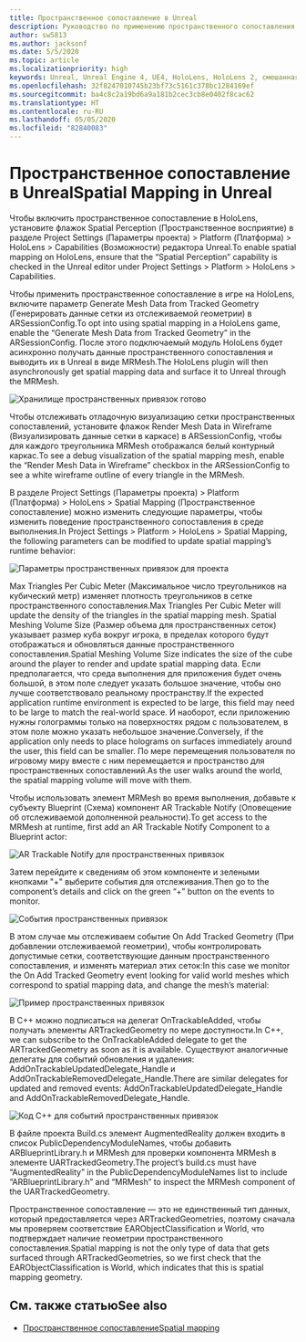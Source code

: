```yaml
---
title: Пространственное сопоставление в Unreal
description: Руководство по применению пространственного сопоставления в Unreal
author: sw5813
ms.author: jacksonf
ms.date: 5/5/2020
ms.topic: article
ms.localizationpriority: high
keywords: Unreal, Unreal Engine 4, UE4, HoloLens, HoloLens 2, смешанная реальность, разработка, функции, документация, руководства, голограммы, пространственное сопоставление
ms.openlocfilehash: 32f8247010745b23bf73c5161c378bc1284169ef
ms.sourcegitcommit: ba4c8c2a19bd6a9a181b2cec3cb8e0402f8cac62
ms.translationtype: HT
ms.contentlocale: ru-RU
ms.lasthandoff: 05/05/2020
ms.locfileid: "82840083"
---
```

# <a name="spatial-mapping-in-unreal"></a><span data-ttu-id="51963-104">Пространственное сопоставление в Unreal</span><span class="sxs-lookup"><span data-stu-id="51963-104">Spatial Mapping in Unreal</span></span>

<span data-ttu-id="51963-105">Чтобы включить пространственное сопоставление в HoloLens, установите флажок Spatial Perception (Пространственное восприятие) в разделе Project Settings (Параметры проекта) > Platform (Платформа) > HoloLens > Capabilities (Возможности) редактора Unreal.</span><span class="sxs-lookup"><span data-stu-id="51963-105">To enable spatial mapping on HoloLens, ensure that the “Spatial Perception” capability is checked in the Unreal editor under Project Settings > Platform > HoloLens > Capabilities.</span></span>  

<span data-ttu-id="51963-106">Чтобы применить пространственное сопоставление в игре на HoloLens, включите параметр Generate Mesh Data from Tracked Geometry (Генерировать данные сетки из отслеживаемой геометрии) в ARSessionConfig.</span><span class="sxs-lookup"><span data-stu-id="51963-106">To opt into using spatial mapping in a HoloLens game, enable the “Generate Mesh Data from Tracked Geometry” in the ARSessionConfig.</span></span>  <span data-ttu-id="51963-107">После этого подключаемый модуль HoloLens будет асинхронно получать данные пространственного сопоставления и выводить их в Unreal в виде MRMesh.</span><span class="sxs-lookup"><span data-stu-id="51963-107">The HoloLens plugin will then asynchronously get spatial mapping data and surface it to Unreal through the MRMesh.</span></span> 

![Хранилище пространственных привязок готово](images/unreal-spatialmapping-arsettings.PNG)

<span data-ttu-id="51963-109">Чтобы отслеживать отладочную визуализацию сетки пространственных сопоставлений, установите флажок Render Mesh Data in Wireframe (Визуализировать данные сетки в каркасе) в ARSessionConfig, чтобы для каждого треугольника MRMesh отображался белый контурный каркас.</span><span class="sxs-lookup"><span data-stu-id="51963-109">To see a debug visualization of the spatial mapping mesh, enable the “Render Mesh Data in Wireframe” checkbox in the ARSessionConfig to see a white wireframe outline of every triangle in the MRMesh.</span></span> 

<span data-ttu-id="51963-110">В разделе Project Settings (Параметры проекта) > Platform (Платформа) > HoloLens > Spatial Mapping (Пространственное сопоставление) можно изменить следующие параметры, чтобы изменить поведение пространственного сопоставления в среде выполнения.</span><span class="sxs-lookup"><span data-stu-id="51963-110">In Project Settings > Platform > HoloLens > Spatial Mapping, the following parameters can be modified to update spatial mapping’s runtime behavior:</span></span> 

![Параметры пространственных привязок для проекта](images/unreal-spatialmapping-projectsettings.PNG)

<span data-ttu-id="51963-112">Max Triangles Per Cubic Meter (Максимальное число треугольников на кубический метр) изменяет плотность треугольников в сетке пространственного сопоставления.</span><span class="sxs-lookup"><span data-stu-id="51963-112">Max Triangles Per Cubic Meter will update the density of the triangles in the spatial mapping mesh.</span></span>  <span data-ttu-id="51963-113">Spatial Meshing Volume Size (Размер объема для пространственных сеток) указывает размер куба вокруг игрока, в пределах которого будут отображаться и обновляться данные пространственного сопоставления.</span><span class="sxs-lookup"><span data-stu-id="51963-113">Spatial Meshing Volume Size indicates the size of the cube around the player to render and update spatial mapping data.</span></span>  <span data-ttu-id="51963-114">Если предполагается, что среда выполнения для приложения будет очень большой, в этом поле следует указать большое значение, чтобы оно лучше соответствовало реальному пространству.</span><span class="sxs-lookup"><span data-stu-id="51963-114">If the expected application runtime environment is expected to be large, this field may need to be large to match the real-world space.</span></span>  <span data-ttu-id="51963-115">И наоборот, если приложению нужны голограммы только на поверхностях рядом с пользователем, в этом поле можно указать небольшое значение.</span><span class="sxs-lookup"><span data-stu-id="51963-115">Conversely, if the application only needs to place holograms on surfaces immediately around the user, this field can be smaller.</span></span>  <span data-ttu-id="51963-116">По мере перемещения пользователя по игровому миру вместе с ним перемещается и пространство для пространственных сопоставлений.</span><span class="sxs-lookup"><span data-stu-id="51963-116">As the user walks around the world, the spatial mapping volume will move with them.</span></span> 

<span data-ttu-id="51963-117">Чтобы использовать элемент MRMesh во время выполнения, добавьте к субъекту Blueprint (Схема) компонент AR Trackable Notify (Оповещение об отслеживаемой дополненной реальности).</span><span class="sxs-lookup"><span data-stu-id="51963-117">To get access to the MRMesh at runtime, first add an AR Trackable Notify Component to a Blueprint actor:</span></span> 

![AR Trackable Notify для пространственных привязок](images/unreal-spatialmapping-artrackablenotify.PNG)

<span data-ttu-id="51963-119">Затем перейдите к сведениям об этом компоненте и зелеными кнопками "+" выберите события для отслеживания.</span><span class="sxs-lookup"><span data-stu-id="51963-119">Then go to the component’s details and click on the green “+” button on the events to monitor.</span></span> 

![События пространственных привязок](images/unreal-spatialmapping-events.PNG)

<span data-ttu-id="51963-121">В этом случае мы отслеживаем событие On Add Tracked Geometry (При добавлении отслеживаемой геометрии), чтобы контролировать допустимые сетки, соответствующие данным пространственного сопоставления, и изменять материал этих сеток:</span><span class="sxs-lookup"><span data-stu-id="51963-121">In this case we monitor the On Add Tracked Geometry event looking for valid world meshes which correspond to spatial mapping data, and change the mesh’s material:</span></span> 

![Пример пространственных привязок](images/unreal-spatialmapping-example.PNG)

<span data-ttu-id="51963-123">В C++ можно подписаться на делегат OnTrackableAdded, чтобы получать элементы ARTrackedGeometry по мере доступности.</span><span class="sxs-lookup"><span data-stu-id="51963-123">In C++, we can subscribe to the OnTrackableAdded delegate to get the ARTrackedGeometry as soon as it is available.</span></span>  <span data-ttu-id="51963-124">Существуют аналогичные делегаты для событий обновления и удаления: AddOnTrackableUpdatedDelegate_Handle и AddOnTrackableRemovedDelegate_Handle.</span><span class="sxs-lookup"><span data-stu-id="51963-124">There are similar delegates for updated and removed events: AddOnTrackableUpdatedDelegate_Handle and AddOnTrackableRemovedDelegate_Handle.</span></span> 

![Код C++ для событий пространственных привязок](images/unreal-spatialmapping-examplecode.PNG)

<span data-ttu-id="51963-126">В файле проекта Build.cs элемент AugmentedReality должен входить в список PublicDependencyModuleNames, чтобы добавить ARBlueprintLibrary.h и MRMesh для проверки компонента MRMesh в элементе UARTrackedGeometry.</span><span class="sxs-lookup"><span data-stu-id="51963-126">The project’s build.cs must have “AugmentedReality” in the PublicDependencyModuleNames list to include “ARBlueprintLibrary.h” and “MRMesh” to inspect the MRMesh component of the UARTrackedGeometry.</span></span> 

<span data-ttu-id="51963-127">Пространственное сопоставление — это не единственный тип данных, который предоставляется через ARTrackedGeometries, поэтому сначала мы проверяем соответствие EARObjectClassification и World, что подтверждает наличие геометрии пространственного сопоставления.</span><span class="sxs-lookup"><span data-stu-id="51963-127">Spatial mapping is not the only type of data that gets surfaced through ARTrackedGeometries, so we first check that the EARObjectClassification is World, which indicates that this is spatial mapping geometry.</span></span> 

## <a name="see-also"></a><span data-ttu-id="51963-128">См. также статью</span><span class="sxs-lookup"><span data-stu-id="51963-128">See also</span></span>
* [<span data-ttu-id="51963-129">Пространственное сопоставление</span><span class="sxs-lookup"><span data-stu-id="51963-129">Spatial mapping</span></span>](spatial-mapping.md)
